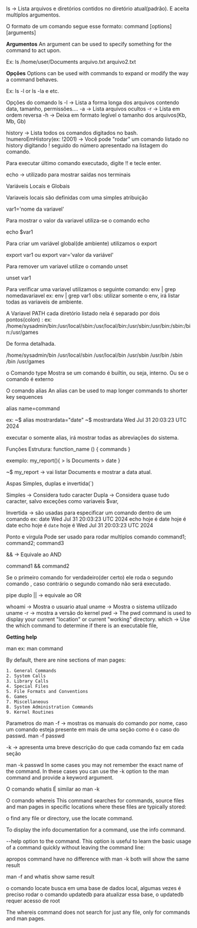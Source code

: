 
ls -> Lista arquivos e diretórios contidos no diretório atual(padrão). E aceita multiplos argumentos.

O formato de um comando segue esse formato:
    command [options] [arguments]

**Argumentos**
An argument can be used to specify something for the command to act upon.

Ex: ls /home/user/Documents
    arquivo.txt arquivo2.txt

**Opções**
Options can be used with commands to expand or modify the way a command behaves.

Ex: ls -l or ls -la e etc.


Opções do comando ls
    -l -> Lista a forma longa dos arquivos contendo data, tamanho, permissões....
    -a -> Lista arquivos ocultos
    -r -> Lista em ordem reversa
    -h -> Deixa em formato legível o tamanho dos arquivos(Kb, Mb, Gb)

history -> Lista todos os comandos digitados no bash.
    !numeroEmHistory(ex: !2001) -> Você pode "rodar" um comando listado no history digitando ! seguido do número apresentado na listagem do comando.

Para executar último comando executado, digite !! e tecle enter.

echo -> utilizado para mostrar saídas nos terminais

Variáveis Locais e Globais

Variaveis locais são definidas com uma simples atribuição

var1='nome da variavel'

Para mostrar o valor da variavel utiliza-se o comando echo

echo $var1

Para criar um variável global(de ambiente)  utilizamos o export

export var1 
ou
export var='valor da variável'

Para remover um variavel utilize o comando unset

unset var1


Para verificar uma variavel utilizamos o seguinte comando:
env | grep nomedavariavel
ex: env | grep var1
obs: utilizar somente o env, irá listar todas as variaveis de ambiente.

A Variavel PATH
cada diretório listado nela é separado por dois pontos(colon) :
ex: 
/home/sysadmin/bin:/usr/local/sbin:/usr/local/bin:/usr/sbin:/usr/bin:/sbin:/bin:/usr/games

De forma detalhada.

/home/sysadmin/bin
/usr/local/sbin
/usr/local/bin
/usr/sbin
/usr/bin
/sbin
/bin
/usr/games


o Comando type
Mostra se um comando é builtin, ou seja, interno. Ou se o comando é externo

O comando alias
An alias can be used to map longer commands to shorter key sequences


alias name=command


ex: 
~$ alias mostrardata="date"
~$ mostrardata
Wed Jul 31 20:03:23 UTC 2024

executar o somente alias, irá mostrar todas as abreviações do sistema.

Funções
Estrutura:
function_name () 
{
   commands
}

exemplo:
my_report(){
    > ls Documents
    > date
}

~$ my_report -> vai listar Documents e mostrar a data atual.



Aspas Simples, duplas e invertida(`)

Simples -> Considera tudo caracter
Dupla -> Considera quase tudo caracter, salvo exceções como variaveis $var, 

Invertida -> são usadas ​​para especificar um comando dentro de um comando
ex: 
date
Wed Jul 31 20:03:23 UTC 2024
echo hoje é date
hoje é date
echo hoje é `date`
hoje é Wed Jul 31 20:03:23 UTC 2024


Ponto e virgula
Pode ser usado para rodar multiplos comando
command1; command2; command3

&& -> Equivale ao AND

command1 && command2

Se o primeiro comando for verdadeiro(der certo) ele roda o segundo comando
, caso contrário o segundo comando não será executado.


pipe duplo || -> equivale ao OR


whoami -> Mostra o usuario atual
uname -> Mostra o sistema utilizado
uname -r -> mostra a versão do kernel
pwd -> The pwd command is used to display your current "location" or current "working" directory.
which -> Use the which command to determine if there is an executable file,


 **Getting help**
 
 man
 ex: 
 man command


By default, there are nine sections of man pages:

    1. General Commands
    2. System Calls
    3. Library Calls
    4. Special Files
    5. File Formats and Conventions
    6. Games
    7. Miscellaneous
    8. System Administration Commands
    9. Kernel Routines

Parametros do man
-f -> mostras os manuais do comando por nome, caso um comando esteja presente em mais de uma seção como é o caso do passwd.
man -f passwd

-k -> apresenta uma breve descrição do que cada comando faz em cada seção

man -k passwd
In some cases you may not remember the exact name of the command. In these cases you can use the -k option to the man command and provide a keyword argument. 

O comando whatis 
É similar ao man -k


O comando whereis
This command searches for commands, source files and man pages in specific locations where these files are typically stored:

o find any file or directory, use the locate command.

To display the info documentation for a command, use the info command.

--help option to the command. This option is useful to learn the basic usage of a command quickly without leaving the command line:



apropos command have no difference with man -k
both will show the same result

man -f and whatis show same result

o comando locate busca em uma base de dados local, algumas vezes é preciso rodar o comando updatedb para atualizar essa base, o updatedb requer acesso de root

The whereis command does not search for just any file, only for commands and man pages.






